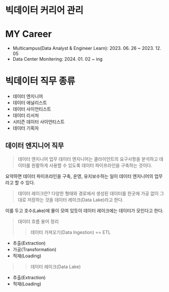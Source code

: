 # 빅데이터 커리어 관리

# MY Career
- Multicampus(Data Analyst & Engineer Learn): 2023. 06. 26 ~ 2023. 12. 05
- Data Center Monitering: 2024. 01. 02 ~ ing

# 빅데이터 직무 종류
- 데이터 엔지니어
- 데이터 애널리스트
- 데이터 사이언티스트
- 데이터 리서처
- 시티즌 데이터 사이언티스트
- 데이터 기획자

## 데이터 엔지니어 직무

> 데이터 엔지니어 업무
데이터 엔지니어는 클라이언트의 요구사항을 분석하고 데이터를 원활하게 사용할 수 있도록 데이터 파이프라인을 구축하는 것이다.

요약하면 데이터 파이프라인을 구축, 운영, 유지보수하는 일이 데이터 엔지니어의 업무라고 할 수 있다.

> 데이터 레이크란?
다양한 형태와 경로에서 생성된 데이터를 한곳에 가공 없이 그대로 저장하는 것을 데이터 레이크(Data Lake)라고 한다.

이를 두고 호수(Lake)에 물이 모여 있듯이 데이터 레이크에는 데이터가 모인다고 한다.

> 데이터 흐름 용어 정리
>> 데이터 가져오기(Data Ingestion) == ETL
- 추출(Extraction)
- 가공(Transformation)
- 적재(Loading)

>> 데이터 레이크(Data Lake)
- 추출(Extraction)
- 적재(Loading)